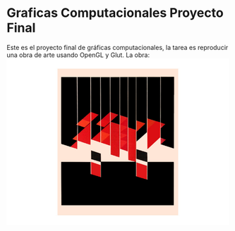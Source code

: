 # Graficas Computacionales Proyecto Final
Este es el proyecto final de gráficas computacionales, la tarea es reproducir una obra de arte usando OpenGL y Glut.
La obra:
![Obra a reproducir](arte.jpg)
